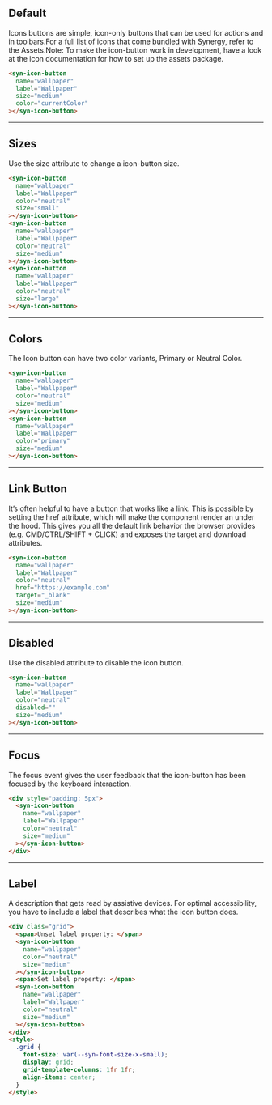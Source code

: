 
## Default

Icons buttons are simple, icon-only buttons that can be used for actions and in toolbars.For a full list of icons that come bundled with Synergy, refer to the Assets.Note: To make the icon-button work in development, have a look at the icon documentation for how to set up the assets package.

```html
<syn-icon-button
  name="wallpaper"
  label="Wallpaper"
  size="medium"
  color="currentColor"
></syn-icon-button>

```

---

## Sizes

Use the size attribute to change a icon-button size.

```html
<syn-icon-button
  name="wallpaper"
  label="Wallpaper"
  color="neutral"
  size="small"
></syn-icon-button>
<syn-icon-button
  name="wallpaper"
  label="Wallpaper"
  color="neutral"
  size="medium"
></syn-icon-button>
<syn-icon-button
  name="wallpaper"
  label="Wallpaper"
  color="neutral"
  size="large"
></syn-icon-button>

```

---

## Colors

The Icon button can have two color variants, Primary or Neutral Color.

```html
<syn-icon-button
  name="wallpaper"
  label="Wallpaper"
  color="neutral"
  size="medium"
></syn-icon-button>
<syn-icon-button
  name="wallpaper"
  label="Wallpaper"
  color="primary"
  size="medium"
></syn-icon-button>

```

---

## Link Button

It’s often helpful to have a button that works like a link. This is possible by setting the href attribute, which will make the component render an  under the hood. This gives you all the default link behavior the browser provides (e.g. CMD/CTRL/SHIFT + CLICK) and exposes the target and download attributes.

```html
<syn-icon-button
  name="wallpaper"
  label="Wallpaper"
  color="neutral"
  href="https://example.com"
  target="_blank"
  size="medium"
></syn-icon-button>

```

---

## Disabled

Use the disabled attribute to disable the icon button.

```html
<syn-icon-button
  name="wallpaper"
  label="Wallpaper"
  color="neutral"
  disabled=""
  size="medium"
></syn-icon-button>

```

---

## Focus

The focus event gives the user feedback that the icon-button has been focused by the keyboard interaction.

```html
<div style="padding: 5px">
  <syn-icon-button
    name="wallpaper"
    label="Wallpaper"
    color="neutral"
    size="medium"
  ></syn-icon-button>
</div>

```

---

## Label

A description that gets read by assistive devices. For optimal accessibility, you have to include a label that describes what the icon button does.

```html
<div class="grid">
  <span>Unset label property: </span>
  <syn-icon-button
    name="wallpaper"
    color="neutral"
    size="medium"
  ></syn-icon-button>
  <span>Set label property: </span>
  <syn-icon-button
    name="wallpaper"
    label="Wallpaper"
    color="neutral"
    size="medium"
  ></syn-icon-button>
</div>
<style>
  .grid {
    font-size: var(--syn-font-size-x-small);
    display: grid;
    grid-template-columns: 1fr 1fr;
    align-items: center;
  }
</style>

```

